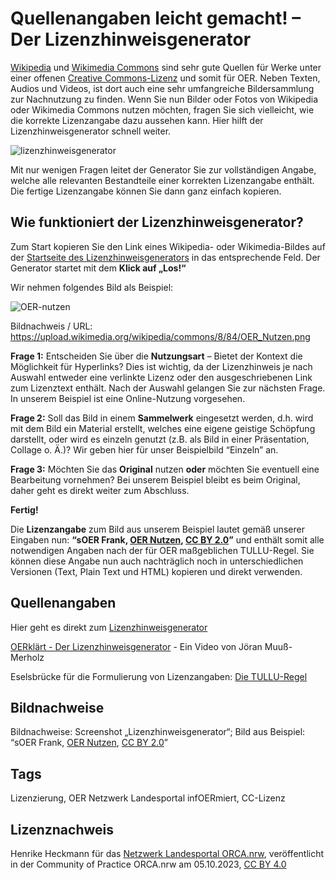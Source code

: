 # Quellenangaben leicht gemacht! – Der Lizenzhinweisgenerator


<a href="https://de.wikipedia.org/wiki/Wikipedia:Hauptseite" target="_blank">Wikipedia</a> und <a href="https://commons.wikimedia.org/wiki/Main_Page" target="_blank">Wikimedia Commons</a> sind sehr gute Quellen für Werke unter einer offenen <a href="https://de.creativecommons.net/start/" target="_blank">Creative Commons-Lizenz</a> und somit für OER. Neben Texten, Audios und Videos, ist dort auch eine sehr umfangreiche Bildersammlung zur Nachnutzung zu finden. Wenn Sie nun Bilder oder Fotos von Wikipedia oder Wikimedia Commons nutzen möchten, fragen Sie sich vielleicht, wie die korrekte Lizenzangabe dazu aussehen kann. Hier hilft der Lizenzhinweisgenerator schnell weiter.

![lizenzhinweisgenerator](https://github.com/lindahalm-hsbi/infOERmiert/assets/147709351/8f7782df-19bb-4d62-a313-68152a16d34e)


Mit nur wenigen Fragen leitet der Generator Sie zur vollständigen Angabe, welche alle relevanten Bestandteile einer korrekten Lizenzangabe enthält. Die fertige Lizenzangabe können Sie dann ganz einfach kopieren.

## Wie funktioniert der Lizenzhinweisgenerator?

Zum Start kopieren Sie den Link eines Wikipedia- oder Wikimedia-Bildes auf der <a href="https://lizenzhinweisgenerator.de/" target="_blank">Startseite des Lizenzhinweisgenerators</a> in das entsprechende Feld. Der Generator startet mit dem **Klick auf „Los!“**

Wir nehmen folgendes Bild als Beispiel:

![OER-nutzen](https://github.com/lindahalm-hsbi/infOERmiert/assets/147709351/7fa15b64-bee4-42a7-931a-9794b2f3a3cf)

Bildnachweis / URL: https://upload.wikimedia.org/wikipedia/commons/8/84/OER_Nutzen.png

**Frage 1:** Entscheiden Sie über die **Nutzungsart** – Bietet der Kontext die Möglichkeit für Hyperlinks? Dies ist wichtig, da der Lizenzhinweis je nach Auswahl entweder eine verlinkte Lizenz oder den ausgeschriebenen Link zum Lizenztext enthält. Nach der Auswahl gelangen Sie zur nächsten Frage. In unserem Beispiel ist eine Online-Nutzung vorgesehen.

**Frage 2:** Soll das Bild in einem **Sammelwerk** eingesetzt werden, d.h. wird mit dem Bild ein Material erstellt, welches eine eigene geistige Schöpfung darstellt, oder wird es einzeln genutzt (z.B. als Bild in einer Präsentation, Collage o. Ä.)? Wir geben hier für unser Beispielbild “Einzeln” an.

**Frage 3:** Möchten Sie das **Original** nutzen **oder** möchten Sie eventuell eine Bearbeitung vornehmen? Bei unserem Beispiel bleibt es beim Original, daher geht es direkt weiter zum Abschluss.

**Fertig!**

Die **Lizenzangabe** zum Bild aus unserem Beispiel lautet gemäß unserer Eingaben nun: **“sOER Frank, <a href="https://commons.wikimedia.org/wiki/File:OER_Nutzen.png" target="_blank">OER Nutzen</a>, <a href="https://creativecommons.org/licenses/by/2.0/legalcode" target="_blank">CC BY 2.0</a>”** und enthält somit alle notwendigen Angaben nach der für OER maßgeblichen TULLU-Regel. Sie können diese Angabe nun auch nachträglich noch in unterschiedlichen Versionen (Text, Plain Text und HTML) kopieren und direkt verwenden.

## Quellenangaben
Hier geht es direkt zum <a href="https://lizenzhinweisgenerator.de/" target="_blank">Lizenzhinweisgenerator</a>

<a href="https://youtu.be/BTpOdmVBmaE" target="_blank">OERklärt - Der Lizenzhinweisgenerator</a> - Ein Video von Jöran Muuß-Merholz

Eselsbrücke für die Formulierung von Lizenzangaben: <a href="https://open-educational-resources.de/oer-tullu-regel/" target="_blank">Die TULLU-Regel</a>

## Bildnachweise
Bildnachweise: Screenshot „Lizenzhinweisgenerator“; Bild aus Beispiel: “sOER Frank, <a href="https://commons.wikimedia.org/wiki/File:OER_Nutzen.png" target="_blank">OER Nutzen</a>, <a href="https://creativecommons.org/licenses/by/2.0/legalcode" target="_blank">CC BY 2.0</a>”

## Tags
Lizenzierung, OER Netzwerk Landesportal infOERmiert, CC-Lizenz

## Lizenznachweis
Henrike Heckmann für das <a href="http://www.orca.nrw/ueber-uns/netzwerk" target="_blank">Netzwerk Landesportal ORCA.nrw</a>, veröffentlicht in der Community of Practice ORCA.nrw am 05.10.2023, <a href="https://creativecommons.org/licenses/by/4.0/" target="_blank">CC BY 4.0</a>
